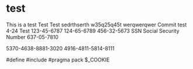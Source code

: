 # test
This is a test
Test
Test
sedrthserth
w35q25q45t
werqwerqwer
Commit test 4-24
Test
123-45-6787 124-65-6789
456-32-5673 SSN Social Security Number
637-05-7810


5370-4638-8881-3020
4916-4811-5814-8111


#define
#include
#pragma pack
$_COOKIE



